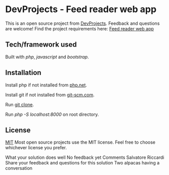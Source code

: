# DevProjects - Feed reader web app

This is an open source project from [DevProjects](http://www.codementor.io/projects). Feedback and questions are welcome!
Find the project requirements here: [Feed reader web app](https://www.codementor.io/projects/web/rss-feed-reader-website-atx32j280x)

## Tech/framework used
Built with *php*, *javascript* and *bootstrap*.

## Installation
Install php if not installed from [php.net](https://www.php.net/downloads.php).

Install git if not installed from [git-scm.com](https://git-scm.com/downloads).

Run [git clone](https://github.com/salvatorericcardi/feed-reader).

Run *php -S localhost:8000* on root directory.

## License
[MIT](https://choosealicense.com/licenses/mit/)
Most open source projects use the MIT license. Feel free to choose whichever license you prefer.

What your solution does well
No feedback yet
Comments
Salvatore Riccardi
Share your feedback and questions for this solution
Two alpacas having a conversation
